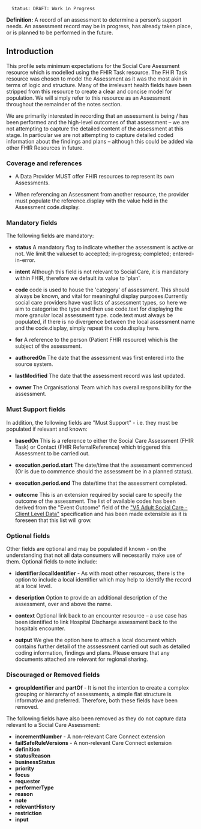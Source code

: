       Status: DRAFT: Work in Progress

**Definition:** A record of an assessment to determine a person’s support needs. An assessment record may be in progress, has already taken place, or is planned to be performed in the future.

## **Introduction**

This profile sets minimum expectations for the Social Care Asessment resource which is modelled using the FHIR Task resource. The FHIR Task resource was chosen to model the Assessment as it was the most akin in terms of logic and structure. Many of the irrelevant health fields have been stripped from this resource to create a clear and concise model for population. We will simply refer to this resource as an Assessment throughout the remainder of the notes section. 

We are primarily interested in recording that an assessment is being / has been performed and the high-level outcomes of that assessment – we are not attempting to capture the detailed content of the assessment at this stage. In particular we are not attempting to capture detailed coded information about the findings and plans – although this could be added via other FHIR Resources in future.

### **Coverage and references**

- A Data Provider MUST offer FHIR resources to represent its own Assessments. 

- When referencing an Assessment from another resource, the provider must populate the reference.display with the value held in the Assessment code.display.

### **Mandatory fields**
The following fields are mandatory:

- **status** A mandatory flag to indicate whether the assessment is active or not. We limit the valueset to accepted; in-progress; completed; entered-in-error.

- **intent** Although this field is not relevant to Social Care, it is mandatory within FHIR, therefore we default its value to 'plan'.

- **code** code is used to house the 'category' of assessment. This should always be known, and vital for meaningful display purposes.Currently social care providers have vast lists of assessment types, so here we aim to categorise the type and then use code.text for displaying the more granular local assessment type. code.text must always be populated, if there is no divergence between the local assessment name and the code.display, simply repeat the code.display here. 

- **for** A reference to the person (Patient FHIR resource) which is the subject of the assessment.

- **authoredOn** The date that the assessment was first entered into the source system.

- **lastModified** The date that the assessment record was last updated.

- **owner** The Organisational Team which has overall responsibility for the assessment.

### **Must Support fields** 
In addition, the following fields are "Must Support" - i.e. they must be populated if relevant and known:

- **basedOn** This is a reference to either the Social Care Assessment (FHIR Task) or Contact (FHIR ReferralReference) which triggered this Assessment to be carried out.

- **execution.period.start** The date/time that the assessment commenced (Or is due to commence should the assessment be in a planned status).

- **execution.period.end** The date/time that the assessment completed.

- **outcome** This is an extension required by social care to specify the outcome of the assessment. The list of available codes has been derived from the "Event Outcome" field of the ["V5 Adult Social Care - Client Level Data"](https://digital.nhs.uk/about-nhs-digital/corporate-information-and-documents/directions-and-data-provision-notices/secretary-of-state-directions/collection-of-client-level-adult-social-care-data-no-2) specification and has been made extensible as it is foreseen that this list will grow.


### **Optional fields**
Other fields are optional and may be populated if known - on the understanding that not all data consumers will necessarily make use of them. Optional fields to note include:

- **identifier:localIdentifier** - As with most other resources, there is the option to include a local identifier which may help to identify the record at a local level.

- **description** Option to provide an additional description of the assessment, over and above the name.

- **context** Optional link back to an encounter resource – a use case has been identified to link Hospital Discharge assessment back to the hospitals encounter.

- **output** We give the option here to attach a local document which contains further detail of the asssessment carried out such as detailed coding information, findings and plans.  Please ensure that any documents attached are relevant for regional sharing.
 
### **Discouraged or Removed fields**

- **groupIdentifier** and **partOf** - It is not the intention to create a complex grouping or hierarchy of assessments, a simple flat structure is informative and preferred. Therefore, both these fields have been removed.

The following fields have also been removed as they do not capture data relevant to a Social Care Assessment:

- **incrementNumber**  - A non-relevant Care Connect extension
- **failSafeRuleVersions**  - A non-relevant Care Connect extension
- **definition** 
- **statusReason** 
- **businessStatus**
- **priority**
- **focus**
- **requester**
- **performerType**
- **reason**
- **note**
- **relevantHistory**
- **restriction**
- **input**

